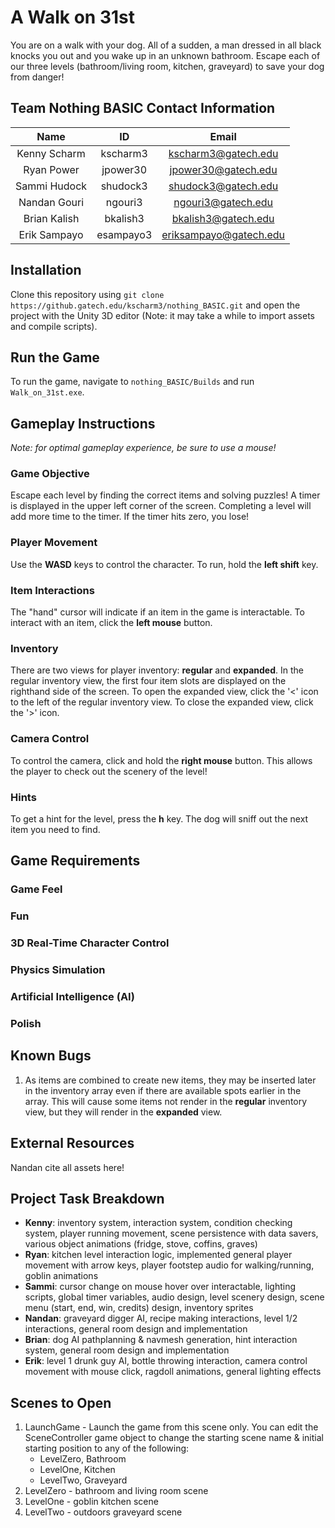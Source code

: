# A Walk on 31st
You are on a walk with your dog. All of a sudden, a man dressed in all black knocks you out and you wake up in an unknown bathroom. Escape each of our three levels (bathroom/living room, kitchen, graveyard) to save your dog from danger!

## Team Nothing BASIC Contact Information
|    Name      |    ID    |        Email        |
|:------------:|:--------:|:-------------------:|
| Kenny Scharm | kscharm3 | kscharm3@gatech.edu |
| Ryan Power | jpower30 | jpower30@gatech.edu |
| Sammi Hudock | shudock3 | shudock3@gatech.edu |
| Nandan Gouri | ngouri3 | ngouri3@gatech.edu |
| Brian Kalish | bkalish3 | bkalish3@gatech.edu |
| Erik Sampayo | esampayo3 | eriksampayo@gatech.edu |

## Installation
Clone this repository using ```git clone https://github.gatech.edu/kscharm3/nothing_BASIC.git``` and open the project with the Unity 3D editor (Note: it may take a while to import assets and compile scripts).

## Run the Game
To run the game, navigate to ```nothing_BASIC/Builds``` and run ```Walk_on_31st.exe```. 

## Gameplay Instructions
*Note: for optimal gameplay experience, be sure to use a mouse!*
### Game Objective
Escape each level by finding the correct items and solving puzzles! A timer is displayed in the upper left corner of the screen. Completing a level will add more time to the timer. If the timer hits zero, you lose! 

### Player Movement
Use the **WASD** keys to control the character. To run, hold the **left shift** key.

### Item Interactions
The "hand" cursor will indicate if an item in the game is interactable. To interact with an item, click the **left mouse** button.

### Inventory
There are two views for player inventory: **regular** and **expanded**. In the regular inventory view, the first four item slots are displayed on the righthand side of the screen. To open the expanded view, click the '<' icon to the left of the regular inventory view. To close the expanded view, click the '>' icon.

### Camera Control
To control the camera, click and hold the **right mouse** button. This allows the player to check out the scenery of the level!

### Hints
To get a hint for the level, press the **h** key. The dog will sniff out the next item you need to find. 

## Game Requirements
### Game Feel
### Fun
### 3D Real-Time Character Control
### Physics Simulation
### Artificial Intelligence (AI)
### Polish

## Known Bugs
1) As items are combined to create new items, they may be inserted later in the inventory array even if there are available spots earlier in the array. This will cause some items not render in the **regular** inventory view, but they will render in the **expanded** view.

## External Resources
Nandan cite all assets here!
## Project Task Breakdown
- **Kenny**: inventory system, interaction system, condition checking system, player running movement, scene persistence with data savers, various object animations (fridge, stove, coffins, graves)
- **Ryan**: kitchen level interaction logic, implemented general player movement with arrow keys, player footstep audio for walking/running, goblin animations
- **Sammi**: cursor change on mouse hover over interactable, lighting scripts, global timer variables, audio design, level scenery design, scene menu (start, end, win, credits) design, inventory sprites
- **Nandan**: graveyard digger AI, recipe making interactions, level 1/2 interactions, general room design and implementation
- **Brian**: dog AI pathplanning & navmesh generation, hint interaction system, general room design and implementation
- **Erik**: level 1 drunk guy AI, bottle throwing interaction, camera control movement with mouse click, ragdoll animations, general lighting effects

## Scenes to Open
1) LaunchGame - Launch the game from this scene only. You can edit the SceneController game object to change the starting scene name & initial starting position to any of the following:
    - LevelZero, Bathroom
    - LevelOne, Kitchen
    - LevelTwo, Graveyard
2) LevelZero - bathroom and living room scene
3) LevelOne - goblin kitchen scene
4) LevelTwo - outdoors graveyard scene